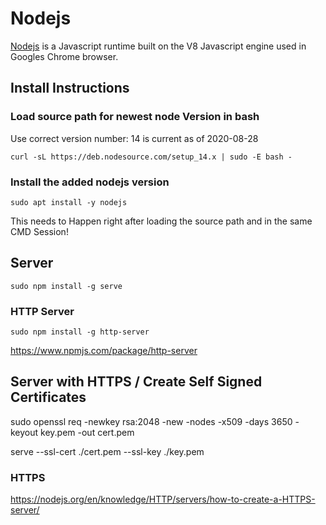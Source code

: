 # Nodejs

[Nodejs](https://nodejs.org/en/) is a Javascript runtime built on the V8 Javascript engine used in Googles Chrome browser.

## Install Instructions

### Load source path for newest node Version in bash
Use correct version number: 14 is current as of 2020-08-28
```
curl -sL https://deb.nodesource.com/setup_14.x | sudo -E bash -
```

### Install the added nodejs version
```
sudo apt install -y nodejs
```
This needs to Happen right after loading the source path and in the same CMD Session!



## Server

```
sudo npm install -g serve
```

### HTTP Server

```
sudo npm install -g http-server
```

https://www.npmjs.com/package/http-server




## Server with HTTPS / Create Self Signed Certificates

sudo openssl req -newkey rsa:2048 -new -nodes -x509 -days 3650 -keyout key.pem -out cert.pem

serve --ssl-cert ./cert.pem --ssl-key ./key.pem


### HTTPS

https://nodejs.org/en/knowledge/HTTP/servers/how-to-create-a-HTTPS-server/
